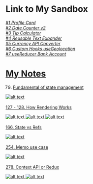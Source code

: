 # Link to My Sandbox
<em>
<a href='https://3hqylc.csb.app/'>#1 Profile Card
<br>
<a href='https://tphg5q.csb.app/'>#2 Date Counter v2
<br>
<a href='https://8txk65.csb.app/'>#3 Tip Calculator
<br>
<a href='https://6x934x.csb.app/'>#4 Reusable Text Expander
<br>
<a href='https://s3mqqp.csb.app/'>#5 Currency API Converter
<br>
<a href='https://wxywf3.csb.app/'>#6 Custom Hooks useGeolocation
<br>
<a href='https://8zp4jc.csb.app/'>#7 useReducer Bank Account
<br>
</em>

# My Notes
79. Fundamental of state management

![alt text](https://github.com/Damarwendha/React/blob/main/Screenshot_20231007-125540_Udemy_1.png?raw=true)
<br>
<br>
127 - 128. How Rendering Works

![alt text](https://github.com/Damarwendha/React/blob/main/Screenshot_20231009-102014_Udemy_1.png?raw=true)
![alt text](https://github.com/Damarwendha/React/blob/main/Screenshot_20231009-090322_Udemy_1.png?raw=true)
![alt text](https://github.com/Damarwendha/React/blob/main/Screenshot_20231009-115725_Udemy_1.png?raw=true)
<br>
<br>
166. State vs Refs

![alt text](https://github.com/Damarwendha/React/blob/main/Screenshot_20231020-010922_Udemy_1.png?raw=true)
<br>
<br>
254. Memo use case

![alt text](https://github.com/Damarwendha/React/blob/main/Screenshot_20231102-145158_Udemy.png?raw=true)
<br>
<br>
278. Context API or Redux

![alt text](https://github.com/Damarwendha/React/blob/main/Screenshot_20231107-074324_Udemy.png?raw=true)
![alt text](https://github.com/Damarwendha/React/blob/main/Screenshot_20231107-074401_Udemy.png?raw=true)
